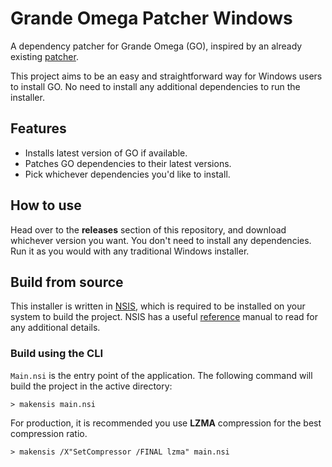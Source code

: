 # Grande Omega Patcher Windows

A dependency patcher for Grande Omega (GO), inspired by an already existing [patcher](https://github.com/Matthbo/GrandeOmega-patcher/blob/master/readme.md).

This project aims to be an easy and straightforward way for Windows users to install GO. No need to install any additional dependencies to run the installer.

## Features
- Installs latest version of GO if available.
- Patches GO dependencies to their latest versions.
- Pick whichever dependencies you'd like to install.

## How to use
Head over to the **releases** section of this repository, and download whichever version you want. You don't need to install any dependencies. Run it as you would with any traditional Windows installer.

## Build from source
This installer is written in [NSIS](https://nsis.sourceforge.io/Download), which is required to be installed on your system to build the project. NSIS has a useful [reference](https://nsis.sourceforge.io/Docs/Contents.html) manual to read for any additional details.

### Build using the CLI
`Main.nsi` is the entry point of the application. The following command will build the project in the active directory:
```
> makensis main.nsi
```

For production, it is recommended you use **LZMA** compression for the best compression ratio.
```
> makensis /X"SetCompressor /FINAL lzma" main.nsi
```